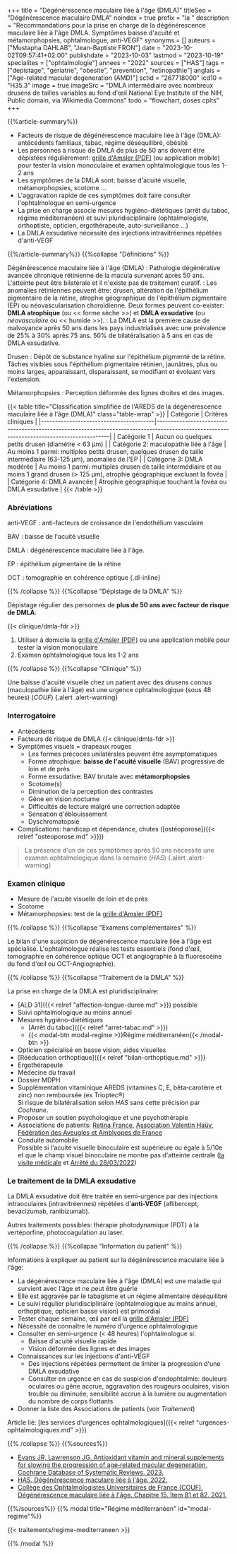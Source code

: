 +++
title = "Dégénérescence maculaire liée à l'âge (DMLA)"
titleSeo = "Dégénérescence maculaire DMLA"
noindex = true
prefix = "la "
description = "Recommandations pour la prise en charge de la dégénérescence maculaire liée à l'âge DMLA. Symptômes baisse d'acuité et métamorphopsies, ophtalmologue, anti-VEGF"
synonyms = []
auteurs = ["Mustapha DAHLAB", "Jean-Baptiste FRON"]
date = "2023-10-02T09:57:41+02:00"
publishdate = "2023-10-03"
lastmod = "2023-10-19"
specialites = ["ophtalmologie"]
annees = "2022"
sources = ["HAS"]
tags = ["depistage", "geriatrie", "obesite", "prevention", "retinopathie"]
anglais = ["Age-related macular degeneration (AMD)"]
sctid = "267718000"
icd10 = "H35.3"
image = true
imageSrc = "DMLA intermédiaire avec nombreux drusens de tailles variables au fond d'œil.National Eye Institute of the NIH, Public domain, via Wikimedia Commons"
todo = "flowchart, doses cplts"
+++

{{%article-summary%}}

- Facteurs de risque de dégénérescence maculaire liée à l'âge (DMLA): antécédents familiaux, tabac, régime déséquilibré, obésité
- Les personnes à risque de DMLA de plus de 50 ans doivent être dépistées régulièrement: [grille d'Amsler (PDF)](https://www.has-sante.fr/upload/docs/application/pdf/2022-11/grille_damsler.pdf) (ou application mobile) pour tester la vision monoculaire et examen ophtalmologique tous les 1-2 ans
- Les symptômes de la DMLA sont: baisse d'acuité visuelle, métamorphopsies, scotome ...
- L'aggravation rapide de ces symptômes doit faire consulter l'ophtalmologue en semi-urgence
- La prise en charge associe mesures hygiéno-diététiques (arrêt du tabac, régime méditerranéen) et suivi pluridisciplinaire (ophtalmologiste, orthoptiste, opticien, ergothérapeute, auto-surveillance ...)
- La DMLA exsudative nécessite des injections intravitréennes répétées d'anti-VEGF

{{%/article-summary%}}
{{%collapse "Définitions" %}}

Dégénérescence maculaire liée à l'âge (DMLA)
: Pathologie dégénérative avancée chronique rétinienne de la macula survenant après 50 ans. L'atteinte peut être bilatérale et il n'existe pas de traitement curatif.
: Les anomalies rétiniennes peuvent être: drusen, altération de l'épithélium pigmentaire de la rétine, atrophie géographique de l'épithélium pigmentaire (EP) ou néovascularisation choroïdienne. Deux formes peuvent co-exister: **DMLA atrophique** (ou << forme sèche >>) et **DMLA exsudative** (ou *néovasculaire* ou << humide >>).
: La DMLA est la première cause de malvoyance après 50 ans dans les pays industrialisés avec une prévalence de 25% à 30% après 75 ans. 50% de bilatéralisation à 5 ans en cas de DMLA exsudative.

Drusen
: Dépôt de substance hyaline sur l'épithélium pigmenté de la rétine. Tâches visibles sous l'épithélium pigmentaire rétinien, jaunâtres, plus ou moins larges, apparaissant, disparaissant, se modifiant et évoluant vers l'extension.

Métamorphopsies
: Perception déformée des lignes droites et des images.

{{< table title="Classification simplifiée de l'AREDS de la dégénérescence maculaire liée à l'âge (DMLA)" class="table-wrap" >}}
| Catégorie                              | Critères cliniques                                                                                                                        |
|----------------------------------------|-------------------------------------------------------------------------------------------------------------------------------------------|
| Catégorie 1                            | Aucun ou quelques petits drusen (diamètre < 63 µm)                                                                                        |
| Catégorie 2: maculopathie liée à l'âge | Au moins 1 parmi: multiples petits drusen, quelques drusen de taille intermédiaire (63-125 µm), anomalies de l'EP                         |
| Catégorie 3: DMLA modérée              | Au moins 1 parmi: multiples drusen de taille intermédiaire et au moins 1 grand drusen (> 125 µm), atrophie géographique excluant la fovéa |
| Catégorie 4: DMLA avancée              | Atrophie géographique touchant la fovéa ou DMLA exsudative                                                                                |
{{< /table >}}

### Abréviations

anti-VEGF
: anti-facteurs de croissance de l'endothélium vasculaire

BAV
: baisse de l'acuité visuelle

DMLA
: dégénérescence maculaire liée à l'âge.

EP
: épithélium pigmentaire de la rétine

OCT
: tomographie en cohérence optique
{.dl-inline}

{{% /collapse %}}
{{%collapse "Dépistage de la DMLA" %}}

Dépistage régulier des personnes de **plus de 50 ans avec facteur de risque de DMLA**:

{{< clinique/dmla-fdr >}}

1. Utiliser à domicile la [grille d'Amsler (PDF)](https://www.has-sante.fr/upload/docs/application/pdf/2022-11/grille_damsler.pdf) ou une application mobile pour tester la vision monoculaire
2. Examen ophtalmologique tous les 1-2 ans

{{% /collapse %}}
{{%collapse "Clinique" %}}

Une baisse d'acuité visuelle chez un patient avec des drusens connus (maculopathie liée à l'âge) est une urgence ophtalmologique (sous 48 heures) (*COUF*)
{.alert .alert-warning}

### Interrogatoire

- Antécédents
- Facteurs de risque de DMLA
  {{< clinique/dmla-fdr >}}
- Symptômes visuels = drapeaux rouges
  - Les formes précoces unilatérales peuvent être asymptomatiques
  - Forme atrophique: **baisse de l'acuité visuelle** (BAV) progressive de loin et de près
  - Forme exsudative: BAV brutale avec **métamorphopsies**
  - Scotome(s)
  - Diminution de la perception des contrastes
  - Gêne en vision nocturne
  - Difficultés de lecture malgré une correction adaptée
  - Sensation d'éblouissement
  - Dyschromatopsie
- Complications: handicap et dépendance, chutes ([ostéoporose]({{< relref "osteoporose.md" >}}))

> La présence d'un de ces symptômes après 50 ans nécessite une examen ophtalmologique dans la semaine (*HAS*)
{.alert .alert-warning}

### Examen clinique

- Mesure de l'acuité visuelle de loin et de près
- Scotome
- Métamorphopsies: test de la [grille d'Amsler (PDF)](https://www.has-sante.fr/upload/docs/application/pdf/2022-11/grille_damsler.pdf)

{{% /collapse %}}
{{%collapse "Examens complémentaires" %}}

Le bilan d'une suspicion de dégénérescence maculaire liée à l'âge est spécialisé. L'ophtalmologue réalise les tests essentiels (fond d'œil, tomographie en cohérence optique OCT et angiographie à la fluorescéine du fond d'œil ou OCT-Angiographie).

{{% /collapse %}}
{{%collapse "Traitement de la DMLA" %}}

La prise en charge de la DMLA est pluridisciplinaire:

- [ALD 31]({{< relref "affection-longue-duree.md" >}}) possible
- Suivi ophtalmologique au moins annuel
- Mesures hygiéno-diététiques
  - [Arrêt du tabac]({{< relref "arret-tabac.md" >}})
  - {{< modal-btn modal-regime >}}Régime méditerranéen{{< /modal-btn >}}
- Opticien spécialisé en basse vision, aides visuelles
- [Rééducation orthoptique]({{< relref "bilan-orthoptique.md" >}})
- Ergothérapeute
- Médecine du travail
- Dossier MDPH
- Supplémentation vitaminique AREDS (vitamines C, E, bêta‐carotène et zinc) non remboursée (ex Trioptec®)  
  Si risque de bilatéralisation selon *HAS* sans cette précision par *Cochrane*.
- Proposer un soutien psychologique et une psychothérapie
- Associations de patients: [Retina France](https://www.retina.fr), [Association Valentin Haüy](https://www.avh.asso.fr/fr), [Fédération des Aveugles et Amblyopes de France](https://aveuglesdefrance.org)
- Conduite automobile  
  Possible si l'acuité visuelle binoculaire est supérieure ou égale à 5/10e et que le champ visuel binoculaire ne montre pas d'atteinte centrale ([la visite médicale](https://www.service-public.fr/particuliers/vosdroits/F2686#) et [Arrêté du 28/03/2022](https://www.legifrance.gouv.fr/download/pdf?id=8dD3wEzkeHMp59Q_y7Jrp2jXbwEqgi4p1G3fTjlpsFU=))

### Le traitement de la DMLA exsudative

La DMLA exsudative doit être traitée en semi-urgence par des injections intraoculaires (intravitréennes) répétées d'**anti-VEGF** (aflibercept, bevacizumab, ranibizumab).

Autres traitements possibles: thérapie photodynamique (PDT) à la vertéporfine, photocoagulation au laser.

{{% /collapse %}}
{{%collapse "Information du patient" %}}

Informations à expliquer au patient sur la dégénérescence maculaire liée à l'âge:

- La dégénérescence maculaire liée à l'âge (DMLA) est une maladie qui survient avec l'âge et ne peut être guérie
- Elle est aggravée par le tabagisme et un régime alimentaire déséquilibré
- Le suivi régulier pluridisciplinaire (ophtalmologique au moins annuel, orthoptique, opticien basse vision) est primordial
- Tester chaque semaine, œil par œil la [grille d'Amsler (PDF)](https://www.has-sante.fr/upload/docs/application/pdf/2022-11/grille_damsler.pdf)
- Nécessité de connaître le numéro d'urgence ophtalmologique
- Consulter en semi-urgence (< 48 heures) l'ophtalmologue si:
  - Baisse d'acuité visuelle rapide
  - Vision déformée des lignes et des images
- Connaissances sur les injections d'anti-VEGF
  - Des injections répétées permettent de limiter la progression d'une DMLA exsudative
  - Consulter en urgence en cas de suspicion d'endophtalmie: douleurs oculaires ou gêne accrue, aggravation des rougeurs oculaires, vision trouble ou diminuée, sensibilité accrue à la lumière ou augmentation du nombre de corps flottants
- Donner la liste des Associations de patients (voir *Traitement*)

Article lié: [les services d'urgences ophtalmologiques]({{< relref "urgences-ophtalmologiques.md" >}})

{{% /collapse %}}
{{%sources%}}

- [Evans JR, Lawrenson JG. Antioxidant vitamin and mineral supplements for slowing the progression of age‐related macular degeneration. Cochrane Database of Systematic Reviews. 2023.](https://www.cochranelibrary.com/cdsr/doi/10.1002/14651858.CD000254.pub5/full/fr)
- [HAS. Dégénérescence maculaire liée à l'âge. 2022.](https://www.has-sante.fr/jcms/p_3383781/fr/degenerescence-maculaire-liee-a-l-age)
- [Collège des Ophtalmologistes Universitaires de France (COUF). Dégénérescence maculaire liée à l'âge. Chapitre 15. Item 81 et 82. 2021.](http://couf.fr/espace-etudiants/2eme-cycle-dcem/)

{{%/sources%}}
{{% modal title="Régime méditerranéen" id="modal-regime"%}}

{{< traitements/regime-mediterraneen >}}

{{% /modal %}}
